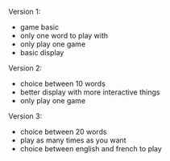 Version 1:
  - game basic
  - only one word to play with
  - only play one game
  - basic display

Version 2:
  - choice between 10 words
  - better display with more interactive things
  - only play one game

Version 3:
  - choice between 20 words
  - play as many times as you want
  - choice between english and french to play
